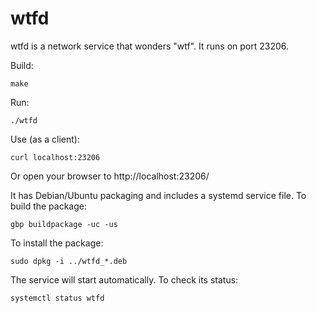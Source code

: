 # wtfd

wtfd is a network service that wonders "wtf". It runs on port 23206.

Build:

    make

Run:

    ./wtfd

Use (as a client):

    curl localhost:23206
    
Or open your browser to http://localhost:23206/

It has Debian/Ubuntu packaging and includes a systemd service file. To build the
package:

    gbp buildpackage -uc -us

To install the package:

    sudo dpkg -i ../wtfd_*.deb

The service will start automatically. To check its status:

    systemctl status wtfd
